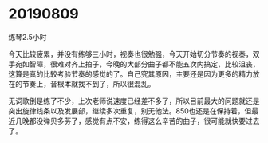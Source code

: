 # 20190809

练琴2.5小时

今天比较疲累，并没有练够三小时，视奏也很勉强，今天开始切分节奏的视奏，双手宛如智障，很难对齐上拍子，今晚的大部分曲子都不能五次内搞定，比较沮丧，这算是真的比较考验节奏的感觉的了。自己究其原因，主要还是因为更多的精力放在的节奏上，音根本就找不到了，所以很混乱。

无词歌倒是练了不少，上次老师说速度已经差不多了，所以目前最大的问题就还是突出旋律线条以及发展部，继续多次重复，别无他法。850也还是在保持着，但最近几晚都没弹贝多芬了，感觉有点不安，练得这么辛苦的曲子，很可能就快要过去了。
